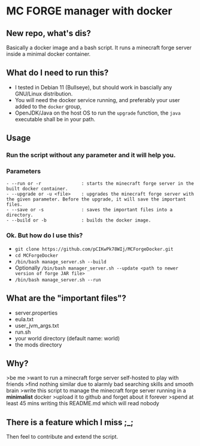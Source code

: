 # MC FORGE manager with docker

## New repo, what's dis?
Basically a docker image and a bash script. It runs a minecraft forge server inside a minimal docker container.

## What do I need to run this?
- I tested in Debian 11 (Bullseye), but should work in bascially any GNU/Linux distribution.
- You will need the docker service running, and preferably your user added to the `docker` group,
- OpenJDK/Java on the host OS to run the `upgrade` function, the `java` executable shall be in your path.

## Usage
### Run the script without any parameter and it will help you.
### Parameters
    - --run or -r               : starts the minecraft forge server in the built docker container.
    - --upgrade or -u <file>    : upgrades the minecraft forge server with the given parameter. Before the upgrade, it will save the important files.
    - --save or -s              : saves the important files into a directory.
    - --build or -b             : builds the docker image.

### Ok. But how do I use this?
- `git clone https://github.com/pCIKwPk78WIj/MCForgeDocker.git`
- `cd MCForgeDocker`
- `/bin/bash manage_server.sh --build`
- Optionally `/bin/bash manager_server.sh --update <path to newer version of forge JAR file>`
- `/bin/bash manage_server.sh --run`

## What are the "important files"?
- server.properties 
- eula.txt
- user_jvm_args.txt
- run.sh
- your world directory (default name: world)
- the mods directory

## Why?
\>be me
\>want to run a minecraft forge server self-hosted to play with friends
\>find nothing similar due to alarmly bad searching skills and smooth brain
\>write this script to manage the minecraft forge server running in a __minimalist__ docker
\>upload it to github and forget about it forever
\>spend at least 45 mins writing this README.md which will read nobody

## There is a feature which I miss ;_;
Then feel to contribute and extend the script.

